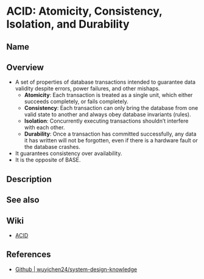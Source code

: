 # ACID: Atomicity, Consistency, Isolation, and Durability

## Name

## Overview
- A set of properties of database transactions intended to guarantee data validity despite errors, power failures, and other mishaps.
   - **Atomicity**: Each transaction is treated as a single unit, which either succeeds completely, or fails completely.
   - **Consistency**: Each transaction can only bring the database from one valid state to another and always obey database invariants (rules).
   - **Isolation**: Concurrently executing transactions shouldn’t interfere with each other.
   - **Durability**: Once a transaction has committed successfully, any data it has written will not be forgotten, even if there is a hardware fault or the database crashes.
- It guarantees consistency over availability.
- It is the opposite of BASE.

## Description

## See also

## Wiki
- [ACID](https://en.wikipedia.org/wiki/ACID)

## References
- [Github | wuyichen24/system-design-knowledge](https://github.com/wuyichen24/system-design-knowledge/blob/master/concepts/Transaction.md#acid-consistency-over-availability)
